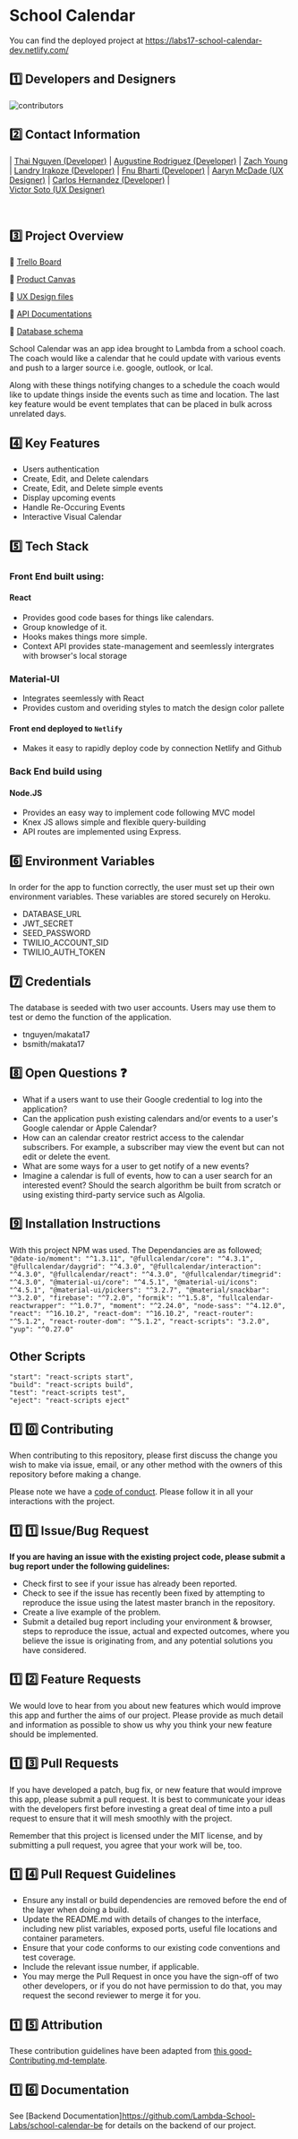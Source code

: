 
# School Calendar

You can find the deployed project at https://labs17-school-calendar-dev.netlify.com/

## :one:  Developers and Designers

![contributors](school-cal/src/assets/images/Contributors.png)

## :two: Contact Information
|                                                                                                                      [Thai Nguyen (Developer)](https://github.com/thaiq8nguyen)                                        |                                       [Augustine Rodriguez (Developer)](https://github.com/arodri04)                                        |                                       [Zach Young](https://github.com/)                                        |                                       [Landry Irakoze (Developer)](https://github.com/LandryIrakoze)                                        |
 [Fnu Bharti (Developer)](https://github.com/bharti3bk) 
|                                       [Aaryn McDade (UX Designer)](https://github.com/)                                        |
                                       [Carlos Hernandez (Developer)](https://github.com/)                                        |  
                                       [Victor Soto (UX Designer)]()

<br>

## :three: Project Overview

:memo: [Trello Board](https://https://trello.com/b/DsQe2Rf5/school-calendar-main)

:memo: [Product Canvas](https://www.notion.so/School-Calendar-4f6d59c69ed5456c9b78174ac6292e00)

:memo: [UX Design files](https://www.figma.com/file/ZFCqLlEQkCcIBSUtrKIu0u/Aaryn-%2F-My-Notepad?node-id=81%3A0)

:memo: [API Documentations](https://lab17-makata.herokuapp.com/api-docs/)

:memo: [Database schema](https://dbdesigner.page.link/SgFU)

School Calendar was an app idea brought to Lambda from a school coach. The coach would like a calendar that he could update with various events and push to a larger source i.e. google, outlook, or Ical.

Along with these things notifying changes to a schedule the coach would like to update things inside the events such as time and location. The last key feature would be event templates that can be placed in bulk across unrelated days.


## 4️⃣ Key Features

-    Users authentication
-    Create, Edit, and Delete calendars
-    Create, Edit, and Delete simple events
-    Display upcoming events
-    Handle Re-Occuring Events
-    Interactive Visual Calendar


## :five: Tech Stack

### Front End built using:

#### React

-    Provides good code bases for things like calendars.
-    Group knowledge of it.
-    Hooks makes things more simple.
-    Context API provides state-management and seemlessly intergrates with browser's local storage

### Material-UI

-   Integrates seemlessly with React
-   Provides custom and overiding styles to match the design color pallete

#### Front end deployed to `Netlify`

-   Makes it easy to rapidly deploy code by connection Netlify and Github

### Back End build using

#### Node.JS

-   Provides an easy way to implement code following MVC model
-   Knex JS allows simple and flexible query-building
-   API routes are implemented using Express.
  

## :six: Environment Variables

In order for the app to function correctly, the user must set up their own environment variables. These variables are stored securely on Heroku.

-   DATABASE_URL
-   JWT_SECRET
-   SEED_PASSWORD
-   TWILIO_ACCOUNT_SID
-   TWILIO_AUTH_TOKEN

## :seven: Credentials

The database is seeded with two user accounts. Users may use them to test or demo the function of the application.

-   tnguyen/makata17
-   bsmith/makata17

## :eight: Open Questions ❓

-   What if a users want to use their Google credential to log into the application?
-   Can the application push existing calendars and/or events to a user's Google calendar or Apple Calendar?
-   How can an calendar creator restrict access to the calendar subscribers.  For example, a subscriber may view the event but can not edit or delete the event.
-   What are some ways for a user to get notify of a new events?
-   Imagine a calendar is full of events, how to can a user search for an interested event? Should the search algorithm be built from scratch or using existing third-party service such as Algolia.


## :nine: Installation Instructions

With this project NPM was used. The Dependancies are as followed; ```"@date-io/moment": "^1.3.11", "@fullcalendar/core": "^4.3.1", "@fullcalendar/daygrid": "^4.3.0", "@fullcalendar/interaction": "^4.3.0", "@fullcalendar/react": "^4.3.0", "@fullcalendar/timegrid": "^4.3.0", "@material-ui/core": "^4.5.1", "@material-ui/icons": "^4.5.1", "@material-ui/pickers": "^3.2.7", "@material/snackbar": "^3.2.0", "firebase": "^7.2.0", "formik": "^1.5.8", "fullcalendar-reactwrapper": "^1.0.7", "moment": "^2.24.0", "node-sass": "^4.12.0", "react": "^16.10.2", "react-dom": "^16.10.2", "react-router": "^5.1.2", "react-router-dom": "^5.1.2", "react-scripts": "3.2.0", "yup": "^0.27.0"```

## Other Scripts

    "start": "react-scripts start",
    "build": "react-scripts build",
    "test": "react-scripts test",
    "eject": "react-scripts eject"


## :one: :zero: Contributing

When contributing to this repository, please first discuss the change you wish to make via issue, email, or any other method with the owners of this repository before making a change.

Please note we have a [code of conduct](./CODE_OF_CONDUCT.md). Please follow it in all your interactions with the project.

## :one: :one: Issue/Bug Request
   
 **If you are having an issue with the existing project code, please submit a bug report under the following guidelines:**
 - Check first to see if your issue has already been reported.
 - Check to see if the issue has recently been fixed by attempting to reproduce the issue using the latest master branch in the repository.
 - Create a live example of the problem.
 - Submit a detailed bug report including your environment & browser, steps to reproduce the issue, actual and expected outcomes,  where you believe the issue is originating from, and any potential solutions you have considered.

## :one: :two: Feature Requests

We would love to hear from you about new features which would improve this app and further the aims of our project. Please provide as much detail and information as possible to show us why you think your new feature should be implemented.

## :one: :three: Pull Requests

If you have developed a patch, bug fix, or new feature that would improve this app, please submit a pull request. It is best to communicate your ideas with the developers first before investing a great deal of time into a pull request to ensure that it will mesh smoothly with the project.

Remember that this project is licensed under the MIT license, and by submitting a pull request, you agree that your work will be, too.

## :one: :four: Pull Request Guidelines

- Ensure any install or build dependencies are removed before the end of the layer when doing a build.
- Update the README.md with details of changes to the interface, including new plist variables, exposed ports, useful file locations and container parameters.
- Ensure that your code conforms to our existing code conventions and test coverage.
- Include the relevant issue number, if applicable.
- You may merge the Pull Request in once you have the sign-off of two other developers, or if you do not have permission to do that, you may request the second reviewer to merge it for you.

## :one: :five: Attribution

These contribution guidelines have been adapted from [this good-Contributing.md-template](https://gist.github.com/PurpleBooth/b24679402957c63ec426).

## :one: :six: Documentation

See [Backend Documentation]https://github.com/Lambda-School-Labs/school-calendar-be for details on the backend of our project.
